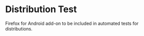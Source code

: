 # Distribution Test

Firefox for Android add-on to be included in automated tests for distributions.
